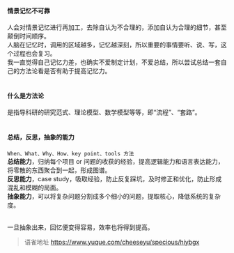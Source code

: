 #### 情景记忆不可靠

人会对情景记忆进行再加工，去除自认为不合理的，添加自认为合理的细节，甚至颠倒时间顺序。  
人脑在记忆时，调用的区域越多，记忆越深刻，所以重要的事情要听、说、写，这个过程也会复习。  
我一直觉得自己记忆力差，也确实不爱制定计划，不爱总结，所以尝试总结一套自己的方法论看是否有助于提高记忆力。  
​

#### 什么是方法论

是指导科研的研究范式、理论模型、数学模型等等，即“流程”、“套路”。  
​

#### 总结，反思，抽象的能力

`When、What、Why、How、key point、tools 方法`  
**总结能力**，归纳每个项目 or 问题的收获的经验，提高逻辑能力和语言表达能力，将零散的东西聚合到一起，形成图谱。  
**反思能力**，case study，吸取经验，防止反复踩坑，及时修正和优化，防止形成混乱和模糊的局面。  
**抽象能力**，可以将复杂问题分割成多个细小的问题，提取核心，降低系统的复杂度。  
​

一旦抽象出来，回忆便变得容易，效率也将得到提高。
  
> 语雀地址 https://www.yuque.com/cheeseyu/specious/hiybgx